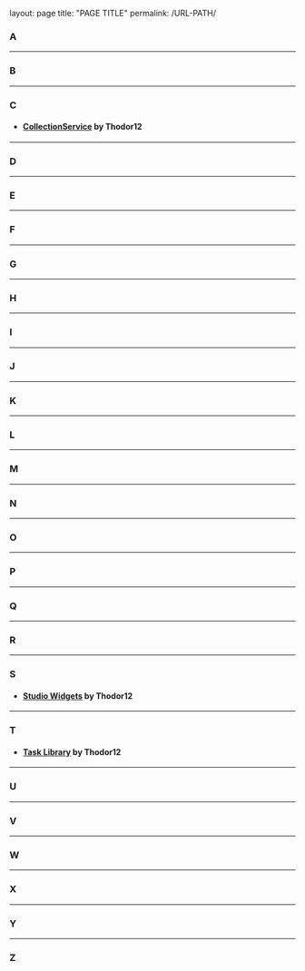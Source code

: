 layout: page
title: "PAGE TITLE"
permalink: /URL-PATH/

### A


---
### B


---
### C
- #### [CollectionService](/CollectionService) by Thodor12

---
### D


---
### E


---
### F


---
### G


---
### H


---
### I


---
### J


---
### K


---
### L


---
### M


---
### N


---
### O


---
### P


---
### Q


---
### R


---
### S
- #### [Studio Widgets](/StudioWidgets) by Thodor12

---
### T
- #### [Task Library](/TaskLibrary) by Thodor12

---
### U


---
### V


---
### W


---
### X


---
### Y


---
### Z
